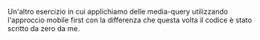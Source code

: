 Un'altro esercizio in cui applichiamo delle media-query utilizzando l'approccio mobile first con la differenza che questa volta il codice è stato scritto da zero da me.